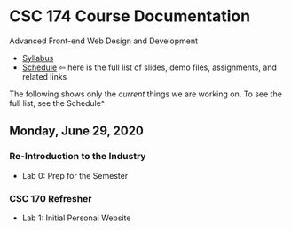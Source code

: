 # CSC 174 Course Documentation
Advanced Front-end Web Design and Development

- [Syllabus](syllabus.md)
- [Schedule](schedule.md)   &#8678; here is the full list of slides, demo files, assignments, and related links

The following shows only the *current* things we are working on.  To see the full list, see the Schedule^

## Monday, June 29, 2020

### Re-Introduction to the Industry

- Lab 0:  Prep for the Semester

### CSC 170 Refresher

- Lab 1:  Initial Personal Website